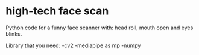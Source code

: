 # high-tech face scan
Python code for a funny face scanner with: head roll, mouth open and eyes blinks.

Library that you need: 
-cv2
-mediapipe as mp
-numpy

